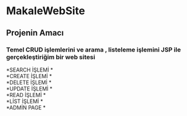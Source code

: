# MakaleWebSite
 ## Projenin Amacı
  ### Temel CRUD işlemlerini ve arama , listeleme işlemini JSP ile gerçekleştiriğim bir web sitesi </BR>
*SEARCH İŞLEMİ * </BR>
*CREATE İŞLEMİ * </BR>
*DELETE İŞLEMİ * </BR>
*UPDATE İŞLEMİ * </BR>
*READ İŞLEMİ * </BR>
*LİST İŞLEMİ * </BR>
*ADMİN PAGE * </BR>
